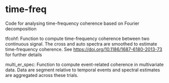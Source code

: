 # time-freq

Code for analysing time-frequency coherence based on Fourier decomposition

tfcohf: Function to compute time-frequency coherence between two continuous signal. The cross and auto spectra are smoothed to estimate time-frequency coherence. See https://doi.org/10.1186/1687-6180-2013-73 for further details

multi_er_spec: Function to compute event-related coherence in multivariate data. Data are segment relative to temporal events and spectral estimates are aggregated across these trials.
